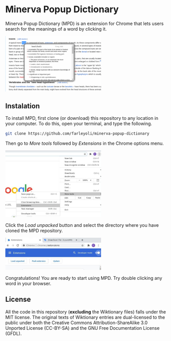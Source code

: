 # Minerva Popup Dictionary

Minerva Popup Dictionary (MPD) is an extension for Chrome that lets users search for the meanings of a word by clicking it.

<p align="left">
  <img src="images/usage_example.png" width="300">
</p>

## Instalation
To install MPD, first clone (or download) this repository to any location in your computer. To do this, open your terminal, and type the following.

```sh
git clone https://github.com/farleyoli/minerva-popup-dictionary
```

Then go to *More tools* followed by *Extensions* in the Chrome options menu.

<p align="left">
  <img src="images/more_tools_extension.jpg" width="300">
</p>

Click the *Load unpacked* button and select the directory where you have cloned the MPD repository.

<p align="left">
  <img src="images/load_unpacked.jpg" width="300">
</p>

Congratulations! You are ready to start using MPD. Try double clicking any word in your browser.

## License
All the code in this repository (**excluding** the Wiktionary files) falls under the MIT license. The original texts of Wiktionary entries are dual-licensed to the public under both the Creative Commons Attribution-ShareAlike 3.0 Unported License (CC-BY-SA) and the GNU Free Documentation License (GFDL).
